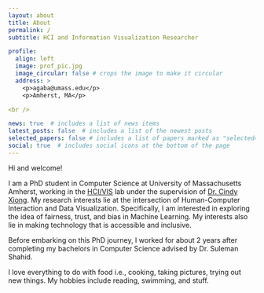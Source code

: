 ```yaml
---
layout: about
title: About
permalink: /
subtitle: HCI and Information Visualization Researcher

profile:
  align: left
  image: prof_pic.jpg
  image_circular: false # crops the image to make it circular
  address: >
    <p>agaba@umass.edu</p>
    <p>Amherst, MA</p>

<br />

news: true  # includes a list of news items
latest_posts: false  # includes a list of the newest posts
selected_papers: false # includes a list of papers marked as "selected={true}"
social: true  # includes social icons at the bottom of the page
---
```


Hi and welcome!

I am a PhD student in Computer Science at University of Massachusetts Amherst, working in the <a href='https://cyxiong.com/visualizaxiong-lab/'>HCI/VIS</a> lab under the supervision of <a href='https://cyxiong.com/'>Dr. Cindy Xiong</a>.
My research interests lie at the intersection of Human-Computer Interaction and Data Visualization. Specifically, I am interested in exploring the idea of fairness, trust, and bias in Machine Learning. My interests also lie in making technology that is accessible and inclusive.

Before embarking on this PhD journey, I worked for about 2 years after completing my bachelors in Computer Science advised by Dr. Suleman Shahid. 

I love everything to do with food i.e., cooking, taking pictures, trying out new things. My hobbies include reading, swimming, and stuff.
